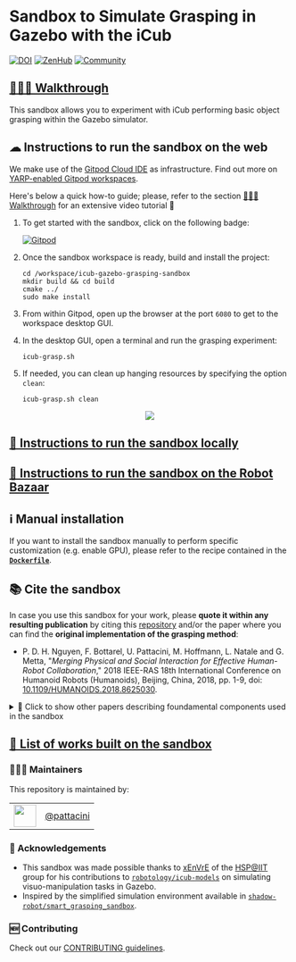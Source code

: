 
Sandbox to Simulate Grasping in Gazebo with the iCub
====================================================

[![DOI](https://zenodo.org/badge/DOI/10.5281/zenodo.6322615.svg)](https://zenodo.org/record/6322615)
[![ZenHub](https://img.shields.io/badge/Shipping_faster_with-ZenHub-435198.svg)](https://zenhub.com)
[![Community](https://img.shields.io/badge/Join-Robotology_Community-blue?style=plastic&logo=github)](https://github.com/robotology/community)

## [🚶🏻‍♂️ Walkthrough][1]
This sandbox allows you to experiment with iCub performing basic object grasping within the Gazebo simulator.

## ☁ Instructions to run the sandbox on the web
We make use of the [Gitpod Cloud IDE](https://gitpod.io) as infrastructure. Find out more on [YARP-enabled Gitpod workspaces][2].

Here's below a quick how-to guide; please, refer to the section [🚶🏻‍♂️ Walkthrough][1] for an extensive video tutorial 🎥

1. To get started with the sandbox, click on the following badge:

    [![Gitpod](https://gitpod.io/button/open-in-gitpod.svg)][3]

1. Once the sandbox workspace is ready, build and install the project:
    ```console
    cd /workspace/icub-gazebo-grasping-sandbox 
    mkdir build && cd build
    cmake ../
    sudo make install
    ```
1. From within Gitpod, open up the browser at the port `6080` to get to the workspace desktop GUI.
1. In the desktop GUI, open a terminal and run the grasping experiment:
   ```console
   icub-grasp.sh
   ```
1. If needed, you can clean up hanging resources by specifying the option `clean`:
   ```console
   icub-grasp.sh clean
   ```

<div align="center">
  <img src="./assets/showcase.gif">
</div>

## [🔽 Instructions to run the sandbox locally](./dockerfiles/README.md)

## [🏬 Instructions to run the sandbox on the Robot Bazaar](https://robot-bazaar.iit.it/applications/14)

## ℹ Manual installation
If you want to install the sandbox manually to perform specific customization (e.g. enable GPU), please refer to the recipe contained in the [**`Dockerfile`**](./dockerfiles/Dockerfile).

## 📚 Cite the sandbox
In case you use this sandbox for your work, please **quote it within any resulting publication** by citing this [repository](./CITATION.cff) and/or the paper where you can find the **original implementation of the grasping method**:
- P. D. H. Nguyen, F. Bottarel, U. Pattacini, M. Hoffmann, L. Natale and G. Metta, "_Merging Physical and Social Interaction for Effective Human-Robot Collaboration_," 2018 IEEE-RAS 18th International Conference on Humanoid Robots (Humanoids), Beijing, China, 2018, pp. 1-9, doi: [10.1109/HUMANOIDS.2018.8625030](https://doi.org/10.1109/HUMANOIDS.2018.8625030).

<details>
<summary>🔘 Click to show other papers describing foundamental components used in the sandbox</summary>
<b>Motion control of iCub in the operational space:</b>
<ul>
  <li>U. Pattacini, F. Nori, L. Natale, G. Metta and G. Sandini, "<i>An experimental evaluation of a novel minimum-jerk cartesian controller for humanoid robots</i>," 2010 IEEE/RSJ International Conference on Intelligent Robots and Systems, Taipei, 2010, pp. 1668-1674, doi: <a href="https://doi.org/10.1109/IROS.2010.5650851">10.1109/IROS.2010.5650851</a>.</li>
  <li>A. Roncone, U. Pattacini, G. Metta and L. Natale, "<i>A Cartesian 6-DoF Gaze Controller for Humanoid Robots</i>", Proceedings of Robotics: Science and Systems, Ann Arbor, MI, June 18-22, 2016, doi: <a href="https://doi.org/10.15607/RSS.2016.XII.022">10.15607/RSS.2016.XII.022</a>.</li>
</ul>
<b>Interoperability between iCub and Gazebo:</b>
<ul>
  <li>M. Hoffman E., S. Traversaro, A. Rocchi, M. Ferrati, A. Settimi, F. Romano, L. Natale, A. Bicchi, F. Nori and N. G. Tsagarakis, "<i>Yarp Based Plugins for Gazebo Simulator</i>". In: Hodicky J. (eds) Modelling and Simulation for Autonomous Systems. MESAS 2014. Lecture Notes in Computer Science, vol 8906. Springer, Cham. pp 333-346, doi: <a href="https://doi.org/10.1007/978-3-319-13823-7_29">10.1007/978-3-319-13823-7_29</a>.
</ul>
</details>

## [📃 List of works built on the sandbox][4]

### 👨🏻‍💻 Maintainers
This repository is maintained by:

| | |
|:---:|:---:|
| [<img src="https://github.com/pattacini.png" width="40">](https://github.com/pattacini) | [@pattacini](https://github.com/pattacini) |

### 🙏 Acknowledgements
- This sandbox was made possible thanks to [xEnVrE](https://github.com/xEnVrE) of the [HSP@IIT][5] group for his contributions to [`robotology/icub-models`][6] on simulating visuo-manipulation tasks in Gazebo.
- Inspired by the simplified simulation environment available in [`shadow-robot/smart_grasping_sandbox`][7].

### 🆕 Contributing
Check out our [CONTRIBUTING guidelines](./.github/CONTRIBUTING.md).

[1]: https://robotology.github.io/icub-gazebo-grasping-sandbox
[2]: https://github.com/robotology/community/discussions/459
[3]: https://gitpod.io/from-referrer
[4]: https://robotology.github.io/icub-gazebo-grasping-sandbox/building-on-sandbox.html
[5]: https://www.iit.it/research/lines/humanoid-sensing-and-perception
[6]: https://github.com/robotology/icub-models
[7]: https://github.com/shadow-robot/smart_grasping_sandbox
